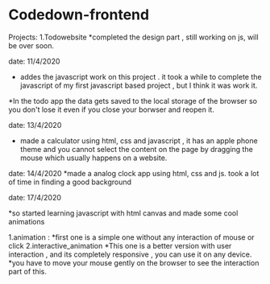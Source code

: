 # Codedown-frontend

Projects: 
1.Todowebsite
  *completed the design part , still working on js, will be over soon.
  
date: 11/4/2020
  * addes the javascript work on this project . it took a while to complete 
  the javascript of my first javascript based project , but I think 
  it was work it. 

  *In the todo app the data gets saved to the local storage of the 
  browser so you don't lose it even if you close your borwser and 
  reopen it.

date: 13/4/2020 

 * made a calculator using html, css and javascript , it has an apple phone 
   theme and you cannot select the content on the page by dragging the mouse
   which usually happens on a website. 


date: 14/4/2020 
 *made a analog clock app using html, css and js. 
  took a lot of time in finding a good background


date: 17/4/2020

  *so started learning javascript with html canvas and made some cool animations 

1.animation : 
  *first one is a simple one without any interaction of mouse or click 
2.interactive_animation 
  *This one is a better version with user interaction , and its completely responsive , you can use it on any device. 
  *you have to move your mouse gently on the browser to see the interaction part of this. 
